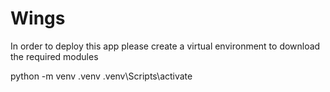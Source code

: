 # Wings
In order to deploy this app please create a virtual environment to 
download the required modules

python -m venv .venv
.venv\Scripts\activate